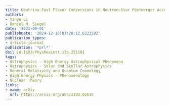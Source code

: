 ```yaml
---
title: Neutrino Fast Flavor Conversions in Neutron-Star Postmerger Accretion Disks
authors:
- Xinyu Li
- Daniel M. Siegel
date: '2021-06-01'
publishDate: '2024-12-16T07:20:12.622350Z'
publication_types:
- article-journal
publication: '*prl*'
doi: 10.1103/PhysRevLett.126.251101
tags:
- Astrophysics - High Energy Astrophysical Phenomena
- Astrophysics - Solar and Stellar Astrophysics
- General Relativity and Quantum Cosmology
- High Energy Physics - Phenomenology
- Nuclear Theory
links:
- name: arXiv
  url: https://arxiv.org/abs/2103.02616
---
```

